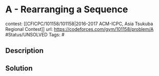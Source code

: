# A - Rearranging a Sequence

contest: [[CFICPC/101158/101158|2016-2017 ACM-ICPC, Asia Tsukuba Regional Contest]]
url: https://codeforces.com/gym/101158/problem/A
#Status/UNSOLVED
Tags: #

## Description

## Solution


